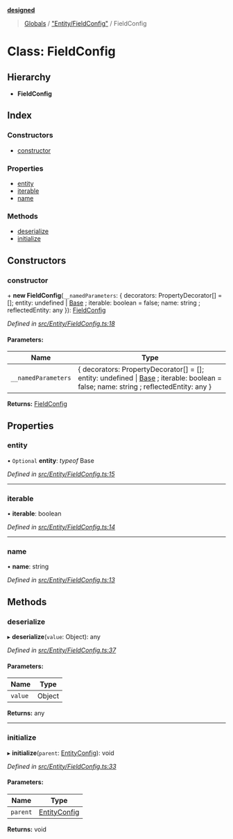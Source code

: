 **[designed](tsdoc/README.md)**

> [Globals](tsdoc/globals.md) / ["Entity/FieldConfig"](tsdoc/modules/_entity_fieldconfig_.md) / FieldConfig

# Class: FieldConfig

## Hierarchy

* **FieldConfig**

## Index

### Constructors

* [constructor](tsdoc/classes/_entity_fieldconfig_.fieldconfig.md#constructor)

### Properties

* [entity](tsdoc/classes/_entity_fieldconfig_.fieldconfig.md#entity)
* [iterable](tsdoc/classes/_entity_fieldconfig_.fieldconfig.md#iterable)
* [name](tsdoc/classes/_entity_fieldconfig_.fieldconfig.md#name)

### Methods

* [deserialize](tsdoc/classes/_entity_fieldconfig_.fieldconfig.md#deserialize)
* [initialize](tsdoc/classes/_entity_fieldconfig_.fieldconfig.md#initialize)

## Constructors

### constructor

\+ **new FieldConfig**(`__namedParameters`: { decorators: PropertyDecorator[] = []; entity: undefined \| [Base](tsdoc/classes/_entity_base_.base.md) ; iterable: boolean = false; name: string ; reflectedEntity: any  }): [FieldConfig](tsdoc/classes/_entity_fieldconfig_.fieldconfig.md)

*Defined in [src/Entity/FieldConfig.ts:18](https://github.com/jamesapple/ts-designed/blob/d9cf2e1/src/Entity/FieldConfig.ts#L18)*

#### Parameters:

Name | Type |
------ | ------ |
`__namedParameters` | { decorators: PropertyDecorator[] = []; entity: undefined \| [Base](tsdoc/classes/_entity_base_.base.md) ; iterable: boolean = false; name: string ; reflectedEntity: any  } |

**Returns:** [FieldConfig](tsdoc/classes/_entity_fieldconfig_.fieldconfig.md)

## Properties

### entity

• `Optional` **entity**: *typeof* Base

*Defined in [src/Entity/FieldConfig.ts:15](https://github.com/jamesapple/ts-designed/blob/d9cf2e1/src/Entity/FieldConfig.ts#L15)*

___

### iterable

•  **iterable**: boolean

*Defined in [src/Entity/FieldConfig.ts:14](https://github.com/jamesapple/ts-designed/blob/d9cf2e1/src/Entity/FieldConfig.ts#L14)*

___

### name

•  **name**: string

*Defined in [src/Entity/FieldConfig.ts:13](https://github.com/jamesapple/ts-designed/blob/d9cf2e1/src/Entity/FieldConfig.ts#L13)*

## Methods

### deserialize

▸ **deserialize**(`value`: Object): any

*Defined in [src/Entity/FieldConfig.ts:37](https://github.com/jamesapple/ts-designed/blob/d9cf2e1/src/Entity/FieldConfig.ts#L37)*

#### Parameters:

Name | Type |
------ | ------ |
`value` | Object |

**Returns:** any

___

### initialize

▸ **initialize**(`parent`: [EntityConfig](tsdoc/classes/_entity_entityconfig_.entityconfig.md)): void

*Defined in [src/Entity/FieldConfig.ts:33](https://github.com/jamesapple/ts-designed/blob/d9cf2e1/src/Entity/FieldConfig.ts#L33)*

#### Parameters:

Name | Type |
------ | ------ |
`parent` | [EntityConfig](tsdoc/classes/_entity_entityconfig_.entityconfig.md) |

**Returns:** void
